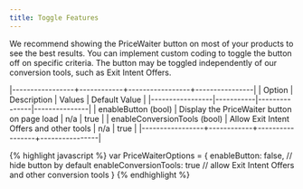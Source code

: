 ```yaml
---
title: Toggle Features
---
```


We recommend showing the PriceWaiter button on most of your products to see the best results.
You can implement custom coding to toggle the button off on specific criteria.
The button may be toggled independently of our conversion tools, such as Exit Intent Offers.

|-----------------+------------+-----------------+----------------|
| Option | Description | Values | Default Value |
|-----------------|-----------|---------------|---------------|
| enableButton (bool) | Display the PriceWaiter button on page load |  n/a      |  true    |
| enableConversionTools (bool) | Allow Exit Intent Offers and other tools |  n/a      |  true    |
|-----------------+------------+-----------------+----------------|

{% highlight javascript %}
var PriceWaiterOptions = {
    enableButton: false, // hide button by default
    enableConversionTools: true // allow Exit Intent Offers and other conversion tools
}
{% endhighlight %}
